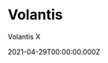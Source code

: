 ---
title: Volantis
github: https://github.com/volantis-x/hexo-theme-volantis
demo: https://vlts.cc/
license: MIT
author: Volantis X
author_link: ''
author_twitter: ''
author_github: volantis-x
date: 2021-04-29T00:00:00.000Z
ssg:
  - Hexo
cms:
css:
archetype:
services: null
hosting:
  - Netlify
  - Vercel
description: A Wonderful Theme for Hexo.
stale: false
disabled: false
disabled_reason: null
draft: false
---
